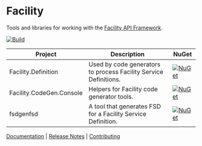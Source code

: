 # Facility

Tools and libraries for working with the [Facility API Framework](https://facilityapi.github.io/).

[![Build](https://github.com/FacilityApi/Facility/workflows/Build/badge.svg)](https://github.com/FacilityApi/Facility/actions?query=workflow%3ABuild)

Project | Description | NuGet
--- | --- | ---
Facility.Definition | Used by code generators to process Facility Service Definitions. | [![NuGet](https://img.shields.io/nuget/v/Facility.Definition.svg)](https://www.nuget.org/packages/Facility.Definition)
Facility.CodeGen.Console | Helpers for Facility code generator tools. | [![NuGet](https://img.shields.io/nuget/v/Facility.CodeGen.Console.svg)](https://www.nuget.org/packages/Facility.CodeGen.Console)
fsdgenfsd | A tool that generates FSD for a Facility Service Definition. | [![NuGet](https://img.shields.io/nuget/v/fsdgenfsd.svg)](https://www.nuget.org/packages/fsdgenfsd)

[Documentation](https://facilityapi.github.io/) | [Release Notes](https://github.com/FacilityApi/Facility/blob/master/ReleaseNotes.md) | [Contributing](https://github.com/FacilityApi/Facility/blob/master/CONTRIBUTING.md)
